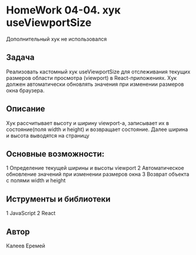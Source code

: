 # HomeWork 04-04. хук useViewportSize
Дополнительный хук не использовался 
## Задача
Реализовать кастомный хук useViewportSize для отслеживания текущих размеров области просмотра (viewport) в React-приложениях. Хук должен автоматически обновлять значения при изменении размеров окна браузера.
## Описание
Хук рассчитывает высоту и ширину viewport-а, записывает их в состояние(поля width и height) и возвращает состояние. Далее ширина и высота выводятся на страницу
## Основные возможности:
1  Определение текущей ширины и высоты viewport
2  Автоматическое обновление значений при изменении размеров окна
3  Возврат объекта с полями width и height
## Иструменты и библиотеки
1  JavaScript
2  React
## Автор
Калеев Еремей
